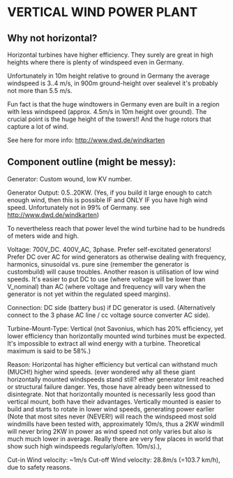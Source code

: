 VERTICAL WIND POWER PLANT
===================

Why not horizontal?
----

Horizontal turbines have higher efficiency. They surely are great in high heights where there is plenty of windspeed even in Germany.

Unfortunately in 10m height relative to ground in Germany the average windspeed is 3..4 m/s, in 900m ground-height over sealevel it's probably not more than 5.5 m/s.

Fun fact is that the huge windtowers in Germany even are built in a region with less windspeed  (approx. 4.5m/s in 10m height over ground). The crucial point is the huge height of the towers!! And the huge rotors that capture a lot of wind.


See here for more info:
http://www.dwd.de/windkarten




Component outline (might be messy):
---
Generator: Custom wound, low KV number.

Generator Output: 0.5..20KW. (Yes, if you build it large enough to catch enough wind, then this is possible IF and ONLY IF you have high wind speed. Unfortunately not in 99% of Germany. see http://www.dwd.de/windkarten)

To nevertheless reach that power level the wind turbine had to be hundreds of meters wide and high.


Voltage: 700V_DC. 400V_AC, 3phase. Prefer self-excitated generators! 
Prefer DC over AC for wind generators as otherwise dealing with frequency, harmonics, sinusoidal vs. pure sine (remember the generator is custombuild) will cause troubles. Another reason is utilisation of low wind speeds. It's easier to put DC to use (where voltage will be lower than V_nominal) than AC (where voltage and frequency will vary when the generator is not yet within the regulated speed margins).

Connection: DC side (battery bus) if DC generator is used. (Alternatively connect to the 3 phase AC line / cc voltage source converter AC side).

Turbine-Mount-Type: Vertical (not Savonius, which has 20% efficiency, yet lower efficiency than horizontally mounted wind turbines must be expected. It's impossible to extract all wind energy with a turbine. Theoretical maximum is said to be 58%.)


Reason: Horizontal has higher efficiency but vertical can withstand much (MUCH!) higher wind speeds. (ever wondered why all these giant horizontally mounted windspeeds stand still? either generator limit reached or structural failure danger. Yes, those have already been witnessed to disintegrate. Not that horizontally mounted is necessarily less good than vertical mount, both have their advantages. Vertically mounted is easier to build and starts to rotate in lower wind speeds, generating power earlier (Note that most sites never (NEVER!) will reach the windspeed most sold windmills have been tested with, approximately 10m/s, thus a 2KW windmill will never bring 2KW in power as wind speed not only varies but also is much much lower in average. Really there are very few places in world that show such high windspeeds regularly/often. 10m/s).),


Cut-in Wind velocity: ~1m/s
Cut-off Wind velocity: 28.8m/s (=103.7 km/h), due to safety reasons.

